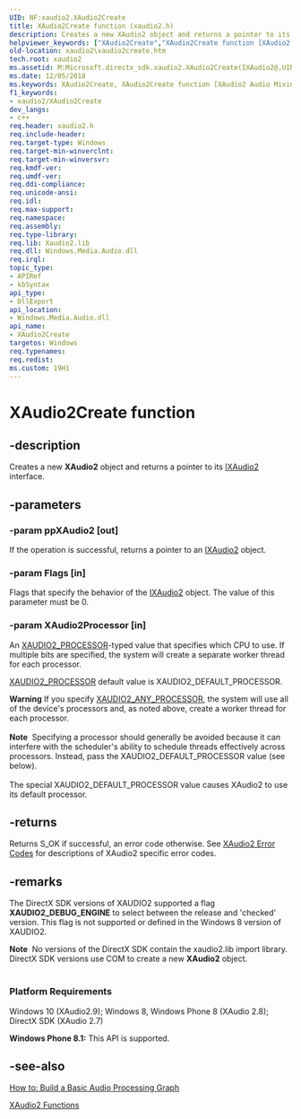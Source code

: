 ```yaml
---
UID: NF:xaudio2.XAudio2Create
title: XAudio2Create function (xaudio2.h)
description: Creates a new XAudio2 object and returns a pointer to its IXAudio2 interface.
helpviewer_keywords: ["XAudio2Create","XAudio2Create function [XAudio2 Audio Mixing APIs]","xaudio2.xaudio2create","xaudio2/XAudio2Create"]
old-location: xaudio2\xaudio2create.htm
tech.root: xaudio2
ms.assetid: M:Microsoft.directx_sdk.xaudio2.XAudio2Create(IXAudio2@,UINT32,XAUDIO2_PROCESSOR)
ms.date: 12/05/2018
ms.keywords: XAudio2Create, XAudio2Create function [XAudio2 Audio Mixing APIs], xaudio2.xaudio2create, xaudio2/XAudio2Create
f1_keywords:
- xaudio2/XAudio2Create
dev_langs:
- c++
req.header: xaudio2.h
req.include-header: 
req.target-type: Windows
req.target-min-winverclnt: 
req.target-min-winversvr: 
req.kmdf-ver: 
req.umdf-ver: 
req.ddi-compliance: 
req.unicode-ansi: 
req.idl: 
req.max-support: 
req.namespace: 
req.assembly: 
req.type-library: 
req.lib: Xaudio2.lib
req.dll: Windows.Media.Audio.dll
req.irql: 
topic_type:
- APIRef
- kbSyntax
api_type:
- DllExport
api_location:
- Windows.Media.Audio.dll
api_name:
- XAudio2Create
targetos: Windows
req.typenames: 
req.redist: 
ms.custom: 19H1
---
```


# XAudio2Create function


## -description


Creates a new <b>XAudio2</b> object and returns a pointer to its <a href="https://docs.microsoft.com/windows/desktop/api/xaudio2/nn-xaudio2-ixaudio2">IXAudio2</a> interface.


## -parameters




### -param ppXAudio2 [out]

If the operation is successful, returns a pointer to an <a href="https://docs.microsoft.com/windows/desktop/api/xaudio2/nn-xaudio2-ixaudio2">IXAudio2</a> object.


### -param Flags [in]

Flags that specify the behavior of the <a href="https://docs.microsoft.com/windows/desktop/api/xaudio2/nn-xaudio2-ixaudio2">IXAudio2</a> object. The value of this parameter must be 0.


### -param XAudio2Processor [in]

An <a href="https://docs.microsoft.com/windows/desktop/xaudio2/uint32-xaudio2-processor">XAUDIO2_PROCESSOR</a>-typed value that specifies which CPU to use. If multiple bits are specified, the system will create a separate worker thread for each processor.


<a href="https://docs.microsoft.com/windows/desktop/xaudio2/uint32-xaudio2-processor">XAUDIO2_PROCESSOR</a> default value is XAUDIO2_DEFAULT_PROCESSOR.

<div class="alert"><b>Warning</b> If you specify <a href="https://docs.microsoft.com/windows/desktop/xaudio2/uint32-xaudio2-processor">XAUDIO2_ANY_PROCESSOR</a>, the system will use all of the device's processors and, as noted above, create a worker thread for each processor.
<div> </div>


<div class="alert"><b>Note</b>  Specifying a processor should generally be avoided because it can interfere with the scheduler's ability to schedule threads effectively across processors. Instead, pass the XAUDIO2_DEFAULT_PROCESSOR value (see below).</div>
<div> </div>
The special XAUDIO2_DEFAULT_PROCESSOR value causes XAudio2 to use its default processor.


## -returns



Returns S_OK if successful, an error code otherwise. See <a href="https://docs.microsoft.com/windows/desktop/xaudio2/xaudio2-error-codes">XAudio2 Error Codes</a> for descriptions of XAudio2 specific error codes. 




## -remarks



The DirectX SDK versions of XAUDIO2 supported a flag <b>XAUDIO2_DEBUG_ENGINE</b> to select between the release and 'checked' version. This flag is not supported or defined in the Windows 8 version of XAUDIO2.



<div class="alert"><b>Note</b>  No versions of the DirectX SDK contain the xaudio2.lib import library. DirectX SDK versions use COM to create a new <b>XAudio2</b> object.</div>
<div> </div>
<h3><a id="Platform_Requirements"></a><a id="platform_requirements"></a><a id="PLATFORM_REQUIREMENTS"></a>Platform Requirements</h3>
Windows 10 (XAudio2.9); 
            Windows 8, Windows Phone 8 (XAudio 2.8); DirectX SDK (XAudio 2.7)

<b>Windows Phone 8.1:</b> This API is supported.




## -see-also




<a href="https://docs.microsoft.com/windows/desktop/xaudio2/how-to--build-a-basic-audio-processing-graph">How to: Build a Basic Audio Processing Graph</a>



<a href="https://docs.microsoft.com/windows/desktop/xaudio2/functions">XAudio2 Functions</a>
 

 

